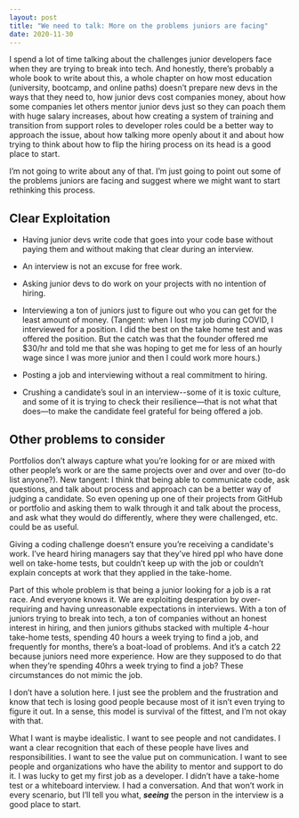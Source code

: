 ```yaml
---
layout: post
title: "We need to talk: More on the problems juniors are facing"
date: 2020-11-30
---
```


I spend a lot of time talking about the challenges junior developers face when they are trying to break into tech. And honestly, there’s probably a whole book to write about this, a whole chapter on how most education (university, bootcamp, and online paths) doesn’t prepare new devs in the ways that they need to, how junior devs cost companies money, about how some companies let others mentor junior devs just so they can poach them with huge salary increases, about how creating a system of training and transition from support roles to developer roles could be a better way to approach the issue, about how talking more openly about it and about how trying to think about how to flip the hiring process on its head is a good place to start.

I’m not going to write about any of that. I’m just going to point out some of the problems juniors are facing and suggest where we might want to start rethinking this process.

## Clear Exploitation

- Having junior devs write code that goes into your code base without paying them and without making that clear during an interview.
- An interview is not an excuse for free work.

- Asking junior devs to do work on your projects with no intention of hiring.

- Interviewing a ton of juniors just to figure out who you can get for the least amount of money. (Tangent: when I lost my job during COVID, I interviewed for a position. I did the best on the take home test and was offered the position. But the catch was that the founder offered me $30/hr and told me that she was hoping to get me for less of an hourly wage since I was more junior and then I could work more hours.)

- Posting a job and interviewing without a real commitment to hiring.

- Crushing a candidate’s soul in an interview--some of it is toxic culture, and some of it is trying to check their resilience—that is not what that does—to make the candidate feel grateful for being offered a job.

## Other problems to consider

Portfolios don’t always capture what you’re looking for or are mixed with other people’s work or are the same projects over and over and over (to-do list anyone?). New tangent: I think that being able to communicate code, ask questions, and talk about process and approach can be a better way of judging a candidate. So even opening up one of their projects from GitHub or portfolio and asking them to walk through it and talk about the process, and ask what they would do differently, where they were challenged, etc. could be as useful.

Giving a coding challenge doesn’t ensure you’re receiving a candidate's work. I’ve heard hiring managers say that they’ve hired ppl who have done well on take-home tests, but couldn’t keep up with the job or couldn’t explain concepts at work that they applied in the take-home.

Part of this whole problem is that being a junior looking for a job is a rat race. And everyone knows it.
We are exploiting desperation by over-requiring and having unreasonable expectations in interviews.
With a ton of juniors trying to break into tech, a ton of companies without an honest interest in hiring, and then juniors githubs stacked with multiple 4-hour take-home tests, spending 40 hours a week trying to find a job, and frequently for months, there’s a boat-load of problems. And it’s a catch 22 because juniors need more experience. How are they supposed to do that when they’re spending 40hrs a week trying to find a job?
These circumstances do not mimic the job.

I don’t have a solution here. I just see the problem and the frustration and know that tech is losing good people because most of it isn’t even trying to figure it out. In a sense, this model is survival of the fittest, and I’m not okay with that.

What I want is maybe idealistic. I want to see people and not candidates. I want a clear recognition that each of these people have lives and responsibilities. I want to see the value put on communication. I want to see people and organizations who have the ability to mentor and support to do it. I was lucky to get my first job as a developer. I didn’t have a take-home test or a whiteboard interview. I had a conversation. And that won’t work in every scenario, but I’ll tell you what, **_seeing_** the person in the interview is a good place to start.
